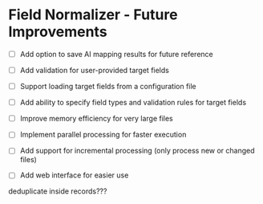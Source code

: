 # Field Normalizer - Future Improvements

- [ ] Add option to save AI mapping results for future reference
- [ ] Add validation for user-provided target fields
- [ ] Support loading target fields from a configuration file
- [ ] Add ability to specify field types and validation rules for target fields
- [ ] Improve memory efficiency for very large files
- [ ] Implement parallel processing for faster execution
- [ ] Add support for incremental processing (only process new or changed files)
- [ ] Add web interface for easier use


deduplicate inside records???